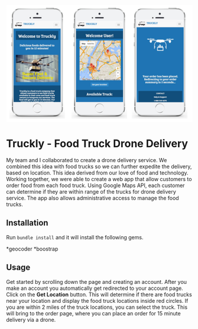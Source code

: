 ![Truckly Screenshot 1](/app/assets/images/truckly_github1.jpg)

# Truckly - Food Truck Drone Delivery
My team and I collaborated to create a drone delivery service. We combined this idea with food trucks so we can further expedite the delivery, based on location. This idea derived from our love of food and technology. Working together, we were able to create a web app that allow customers to order food from each food truck. Using Google Maps API, each customer can determine if they are within range of the trucks for drone delivery service. The app also allows administrative access to manage the food trucks.

## Installation
Run `bundle install` and it will install the following gems.

*geocoder
*boostrap

## Usage
Get started by scrolling down the page and creating an account. After you make an account you automatically get redirected to your account page. Click on the **Get Location** button. This will determine if there are food trucks near your location and display the food truck locations inside red circles. If you are within 2 miles of the truck locations, you can select the truck. This will bring to the order page, where you can place an order for 15 minute delivery via a drone.
